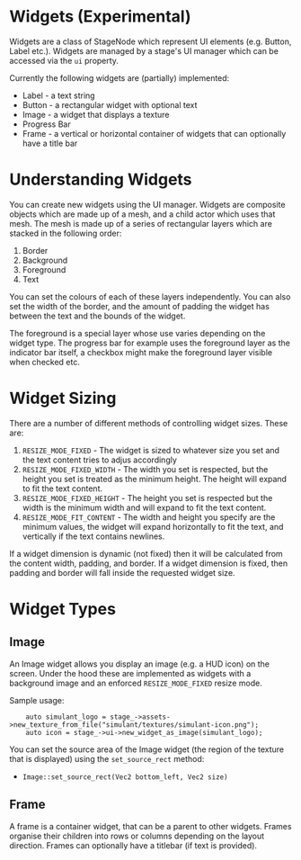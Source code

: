 
# Widgets (Experimental)

Widgets are a class of StageNode which represent UI elements (e.g. Button, Label etc.). Widgets are managed by a stage's UI manager which can be accessed via the `ui` property.

Currently the following widgets are (partially) implemented:

 - Label - a text string
 - Button - a rectangular widget with optional text
 - Image - a widget that displays a texture
 - Progress Bar
 - Frame - a vertical or horizontal container of widgets that can optionally have a title bar

# Understanding Widgets

You can create new widgets using the UI manager. Widgets are composite objects which are made up of a mesh, and a child actor which uses that mesh. The mesh is made up of a series of rectangular layers which are stacked in the following order:

1. Border
2. Background
3. Foreground
4. Text

You can set the colours of each of these layers independently. You can also set the width of the border, and the amount of padding the widget has between the text and the bounds of the widget. 

The foreground is a special layer whose use varies depending on the widget type. The progress bar for example uses the foreground layer as the indicator bar itself, a checkbox might make the foreground layer visible when checked etc.

# Widget Sizing

There are a number of different methods of controlling widget sizes. These are:

1. `RESIZE_MODE_FIXED` - The widget is sized to whatever size you set and the text content tries to adjus accordingly
2. `RESIZE_MODE_FIXED_WIDTH` - The width you set is respected, but the height you set is treated as the minimum height. The height will expand to fit the text content.
3. `RESIZE_MODE_FIXED_HEIGHT` - The height you set is respected but the width is the minimum width and will expand to fit the text content.
4. `RESIZE_MODE_FIT_CONTENT` - The width and height you specify are the minimum values, the widget will expand horizontally to fit the text, and vertically if the text contains newlines.

If a widget dimension is dynamic (not fixed) then it will be calculated from the content width, padding, and border. If a widget dimension is fixed, then padding and border will fall inside the requested
widget size.

# Widget Types

## Image

An Image widget allows you display an image (e.g. a HUD icon) on the screen. Under the hood these
are implemented as widgets with a background image and an enforced `RESIZE_MODE_FIXED` resize mode.

Sample usage:

```
    auto simulant_logo = stage_->assets->new_texture_from_file("simulant/textures/simulant-icon.png");
    auto icon = stage_->ui->new_widget_as_image(simulant_logo);
```

You can set the source area of the Image widget (the region of the texture that is displayed) using the `set_source_rect` method:

 - `Image::set_source_rect(Vec2 bottom_left, Vec2 size)`

## Frame

A frame is a container widget, that can be a parent to other widgets. Frames organise their children into rows or columns depending on the layout direction. Frames can optionally have a titlebar (if text is provided).


